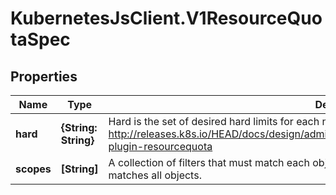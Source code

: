 # KubernetesJsClient.V1ResourceQuotaSpec

## Properties
Name | Type | Description | Notes
------------ | ------------- | ------------- | -------------
**hard** | **{String: String}** | Hard is the set of desired hard limits for each named resource. More info: http://releases.k8s.io/HEAD/docs/design/admission_control_resource_quota.md#admissioncontrol-plugin-resourcequota | [optional] 
**scopes** | **[String]** | A collection of filters that must match each object tracked by a quota. If not specified, the quota matches all objects. | [optional] 


